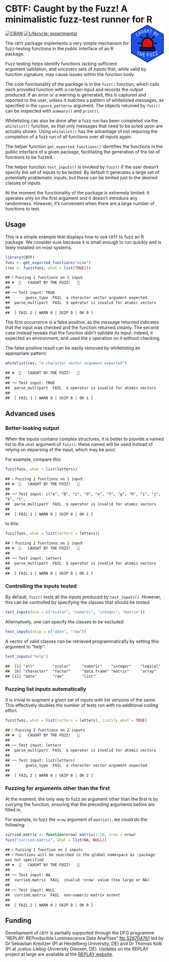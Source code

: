 
# CBTF: Caught by the Fuzz! A minimalistic fuzz-test runner for R<a href="https://www.youtube.com/watch?v=uJ-mpul94eo"><img src="man/figures/logo.png" align="right" height="120" /></a>

<!-- badges: start -->

[![CRAN](https://www.r-pkg.org/badges/version/CBTF)](https://CRAN.R-project.org/package=CBTF)
[![Lifecycle:
experimental](https://img.shields.io/badge/lifecycle-experimental-orange.svg)](https://lifecycle.r-lib.org/articles/stages.html#experimental)
<!-- badges: end -->

The `CBTF` package implements a very simple mechanism for fuzz-testing
functions in the public interface of an R package.

Fuzz testing helps identify functions lacking sufficient argument
validation, and uncovers sets of inputs that, while valid by function
signature, may cause issues within the function body.

The core functionality of the package is in the `fuzz()` function, which
calls each provided function with a certain input and records the output
produced. If an error or a warning is generated, this is captured and
reported to the user, unless it matches a pattern of whitelisted
messages, as specified in the `ignore_patterns` argument. The objects
returned by `fuzz()` can be inspected with `summary()` and `print()`.

Whitelisting can also be done after a fuzz run has been completed via
the `whitelist()` function, so that only messages that need to be acted
upon are actually shown. Using `whitelist()` has the advantage of not
requiring the completion of a fuzz run of all functions over all inputs
again.

The helper function `get_exported_functions()` identifies the functions
in the public interface of a given package, facilitating the generation
of the list of functions to be fuzzed.

The helper function `test_inputs()` is invoked by `fuzz()` if the user
doesn’t specify the set of inputs to be tested. By default it generates
a large set of potentially problematic inputs, but these can be limited
just to the desired classes of inputs.

At the moment the functionality of the package is extremely limited: it
operates only on the first argument and it doesn’t introduce any
randomness. However, it’s convenient when there are a large number of
functions to test.

## Usage

This is a simple example that displays how to use `CBTF` to fuzz an R
package. We consider `mime` because it is small enough to run quickly
and is likely installed on most systems.

``` r
library(CBTF)
funs <- get_exported_functions("mime")
(res <- fuzz(funs, what = list(TRUE)))
```

    ## ℹ Fuzzing 2 functions on 1 input
    ## ✖  🚨   CAUGHT BY THE FUZZ!   🚨
    ## 
    ## ── Test input: TRUE
    ##       guess_type  FAIL  a character vector argument expected
    ##  parse_multipart  FAIL  $ operator is invalid for atomic vectors
    ## 
    ##  [ FAIL 2 | WARN 0 | SKIP 0 | OK 0 ]

The first occurrence is a false positive, as the message returned
indicates that the input was checked and the function returned cleanly.
The second case instead reveals that the function didn’t validate its
input: indeed, it expected an environment, and used the `$` operation on
it without checking.

The false positive result can be easily removed by whitelisting an
appropriate pattern:

``` r
whitelist(res, "a character vector argument expected")
```

    ## ✖  🚨   CAUGHT BY THE FUZZ!   🚨
    ## 
    ## ── Test input: TRUE
    ##  parse_multipart  FAIL  $ operator is invalid for atomic vectors
    ## 
    ##  [ FAIL 1 | WARN 0 | SKIP 0 | OK 1 ]

## Advanced uses

### Better-looking output

When the inputs contains complex structures, it is better to provide a
named list to the `what` argument of `fuzz()`: these names will be used
instead of relying on deparsing of the input, which may be poor.

For example, compare this:

``` r
fuzz(funs, what = list(letters))
```

    ## ℹ Fuzzing 2 functions on 1 input
    ## ✖  🚨   CAUGHT BY THE FUZZ!   🚨
    ## 
    ## ── Test input: c("a", "b", "c", "d", "e", "f", "g", "h", "i", "j", "k", "l",
    ##  parse_multipart  FAIL  $ operator is invalid for atomic vectors
    ## 
    ##  [ FAIL 1 | WARN 0 | SKIP 0 | OK 1 ]

to this:

``` r
fuzz(funs, what = list(letters = letters))
```

    ## ℹ Fuzzing 2 functions on 1 input
    ## ✖  🚨   CAUGHT BY THE FUZZ!   🚨
    ## 
    ## ── Test input: letters
    ##  parse_multipart  FAIL  $ operator is invalid for atomic vectors
    ## 
    ##  [ FAIL 1 | WARN 0 | SKIP 0 | OK 1 ]

### Controlling the inputs tested

By default, `fuzz()` tests all the inputs produced by `test_inputs()`.
However, this can be controlled by specifying the classes that should be
tested:

``` r
test_inputs(use = c("scalar", "numeric", "integer", "matrix"))
```

Alternatively, one can specify the classes to be excluded:

``` r
test_inputs(skip = c("date", "raw"))
```

A vector of valid classes can be retrieved programmatically by setting
this argument to “help”:

``` r
test_inputs("help")
```

    ##  [1] "all"        "scalar"     "numeric"    "integer"    "logical"   
    ##  [6] "character"  "factor"     "data.frame" "matrix"     "array"     
    ## [11] "date"       "raw"        "list"

### Fuzzing list inputs automatically

It is trivial to augment a given set of inputs with list versions of the
same. This effectively doubles the number of tests run with no
additional coding effort.

``` r
fuzz(funs, what = list(letters = letters), listify_what = TRUE)
```

    ## ℹ Fuzzing 2 functions on 2 inputs
    ## ✖  🚨   CAUGHT BY THE FUZZ!   🚨
    ## 
    ## ── Test input: letters
    ##  parse_multipart  FAIL  $ operator is invalid for atomic vectors
    ## 
    ## ── Test input: list(letters)
    ##       guess_type  FAIL  a character vector argument expected
    ## 
    ##  [ FAIL 2 | WARN 0 | SKIP 0 | OK 2 ]

### Fuzzing for arguments other than the first

At the moment, the only way to fuzz an argument other than the first is
by currying the function, ensuring that the preceding arguments before
are filled in.

For example, to fuzz the `nrow` argument of `matrix()`, we could do the
following:

``` r
curried.matrix <- function(nrow) matrix(1:10, nrow = nrow)
fuzz("curried.matrix", what = list(NA, NULL))
```

    ## ℹ Fuzzing 1 function on 2 inputs
    ## ℹ Functions will be searched in the global namespace as 'package' was not specified
    ## ✖  🚨   CAUGHT BY THE FUZZ!   🚨
    ## 
    ## ── Test input: NA
    ##  curried.matrix  FAIL  invalid 'nrow' value (too large or NA)
    ## 
    ## ── Test input: NULL
    ##  curried.matrix  FAIL  non-numeric matrix extent
    ## 
    ##  [ FAIL 2 | WARN 0 | SKIP 0 | OK 0 ]

## Funding

Development of `CBTF` is partially supported through the DFG programme
“REPLAY: REProducible Luminescence Data AnalYses” [No
528704761](https://gepris.dfg.de/gepris/projekt/528704761?language=en)
led by Dr Sebastian Kreutzer (PI at Heidelberg University, DE) and Dr
Thomas Kolb (PI at Justus-Liebig-University Giessen, DE). Updates on the
REPLAY project at large are available at the [REPLAY
website](https://r-lum.github.io/REPLAY-website/).
